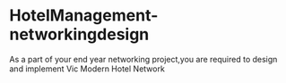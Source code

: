 # HotelManagement-networkingdesign
As a part of your end year networking project,you are required to design and  implement Vic Modern Hotel Network


